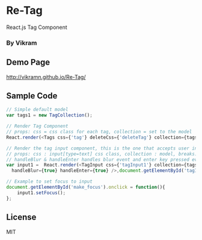 # Re-Tag

React.js Tag Component

### By Vikram

## Demo Page
http://vikramn.github.io/Re-Tag/

## Sample Code

```javascript
// Simple default model
var tags1 = new TagCollection();

// Render Tag Component
// props: css = css class for each tag, collection = set to the model
React.render(<Tags css={'tag'} deleteCss={'deleteTag'} collection={tags1} />, document.getElementById('tagContainer1'));

// Render the tag input component, this is the one that accepts user input
// props: css : input[type=text] css class, collection : model, breaks: array of chars to use for splitting,
// handleBlur & handleEnter handles blur event and enter key pressed event
var input1 =  React.render(<TagInput css={'tagInput1'} collection={tags1} breaks={[' ', ',', ';', '.']}
  handleBlur={true} handleEnter={true} />,document.getElementById('tagInput1') );

// Example to set focus to input
document.getElementById('make_focus').onclick = function(){
    input1.setFocus();
};
```

## License
MIT



